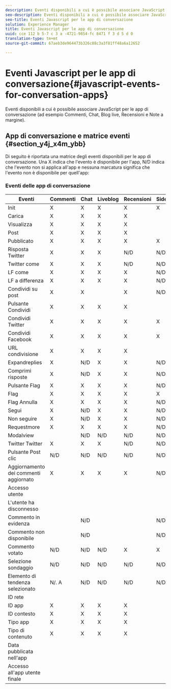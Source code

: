 ```yaml
---
description: Eventi disponibili a cui è possibile associare JavaScript per le app di conversazione (ad esempio Commenti, Chat, Blog live, Recensioni e Note a margine).
seo-description: Eventi disponibili a cui è possibile associare JavaScript per le app di conversazione (ad esempio Commenti, Chat, Blog live, Recensioni e Note a margine).
seo-title: Eventi Javascript per le app di conversazione
solution: Experience Manager
title: Eventi Javascript per le app di conversazione
uuid: cce 112 b 5-7 c 3 a -4721-9854-fc 8471 f 3 d 5 d 0
translation-type: tm+mt
source-git-commit: 67aeb3de964473b326c88c3a3f81ff48a6a12652

---
```



# Eventi Javascript per le app di conversazione{#javascript-events-for-conversation-apps}

Eventi disponibili a cui è possibile associare JavaScript per le app di conversazione (ad esempio Commenti, Chat, Blog live, Recensioni e Note a margine).

## App di conversazione e matrice eventi {#section_y4j_x4m_ybb}

Di seguito è riportata una matrice degli eventi disponibili per le app di conversazione. Una X indica che l&#39;evento è disponibile per l&#39;app, N/D indica che l&#39;evento non si applica all&#39;app e nessuna marcatura significa che l&#39;evento non è disponibile per quell&#39;app:

### Eventi delle app di conversazione

| Eventi | Commenti | Chat | Liveblog | Recensioni | Sidenotes | Sondaggi | Tendenza |
|---|---|---|---|---|---|---|---|
| Init | X | X | X | X | X |  |  |
| Carica | X | X | X | X |  |  |  |
| Visualizza | X | X | X | X |  |  |  |
| Post | X | X | X | X |  | N/D | N/D |
| Pubblicato | X | X | X | X | X | N/D | N/D |
| Risposta Twitter | X | X | X | N/D | N/D | N/D | N/D |
| Twitter come | X | X | X | N/D | N/D | N/D | N/D |
| LF come | X | X | X | X | N/D | N/D | N/D |
| LF a differenza | X | X | X | X | N/D | N/D | N/D |
| Condividi su post | X | X |  | X | N/D | N/D | N/D |
| Pulsante Condividi | X | X | X | X |  | N/D | N/D |
| Condividi Twitter | X | X | X | X | X | N/D | N/D |
| Condividi Facebook | X | X | X | X | X | N/D | N/D |
| URL condivisione | X | X | X | X |  | N/D | N/D |
| Expandreplies | X | N/D | X | X | N/D | N/D | N/D |
| Comprimi risposte | X | N/D | X | X | N/D | N/D | N/D |
| Pulsante Flag | X | X | X | X | N/D | N/D | N/D |
| Flag | X | X | X | X | X | N/D | N/D |
| Flag Annulla | X | X | X | X | N/D | N/D | N/D |
| Segui | X | N/D | X | X | N/D | N/D | N/D |
| Non seguire | X | N/D | X | X | N/D | N/D | N/D |
| Requestmore | X | X | X | X | N/D | N/D | N/D |
| Modalview |  | N/D | N/D | N/D | N/D | N/D | N/D |
| Twitter Twitter | X | X | X | N/D | N/D | N/D | N/D |
| Pulsante Post clic | N/D | N/D | N/D | N/D | N/D | N/D | N/D |
| Aggiornamento dei commenti aggiornato | X | X | X | X | N/D | N/D | N/D |
| Accesso utente |  |  |  |  |  | N/D | N/D |
| L&#39;utente ha disconnesso |  |  |  |  |  | N/D | N/D |
| Commento in evidenza |  | N/D |  |  | N/D | N/D | N/D |
| Commento non disponibile |  | N/D |  |  | N/D | N/D | N/D |
| Commento votato | N/D | N/D | N/D | X | X | N/D | N/D |
| Selezione sondaggio | N/D | N/D | N/D | N/D | N/D |  | N/D |
| Elemento di tendenza selezionato | N/. A | N/D | N/D | N/D | N/D | N/D |  |
| ID rete |  |  |  |  |  |  |  |
| ID app | X | X | X | X |  |  |  |
| ID contesto | X | X | X | X |  |  |  |
| Tipo app | X | X | X | X |  |  |  |
| Tipo di contenuto | X | X | X | X |  |  |  |
| Data pubblicata nell&#39;app |  |  |  |  |  |  |  |
| Accesso all&#39;app utente finale |  |  |  |  |  |  |  |


